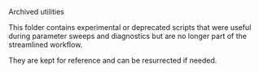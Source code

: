 Archived utilities

This folder contains experimental or deprecated scripts that were useful during
parameter sweeps and diagnostics but are no longer part of the streamlined workflow.

They are kept for reference and can be resurrected if needed.

